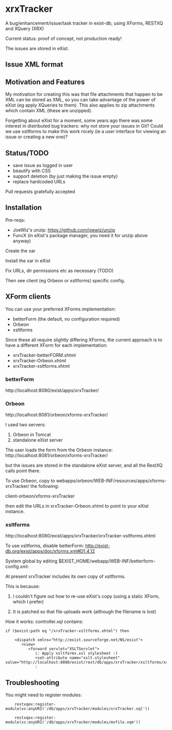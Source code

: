 # xrxTracker
A bug/enhancement/issue/task tracker in exist-db, using XForms, RESTXQ and XQuery (XRX)

Current status: proof of concept, not production ready!

The issues are stored in eXist.

## Issue XML format


## Motivation and Features

My motivation for creating this was that file attachments that happen to be XML can
be stored as XML, so you can take advantage of the power of eXist (eg apply XQueries to them).
This also applies to zip attachments which contain XML (these are unzipped).

Forgetting about eXist for a moment, some years ago there was some interest in distributed bug trackers: why not store
your issues in Git?  Could we use xsltforms to make this work nicely (ie a user interface for viewing an issue or
creating a new one)?

## Status/TODO

* save issue as logged in user 
* beautify with CSS
* support deletion (by just making the issue empty)
* replace hardcoded URLs

Pull requests gratefully accepted

## Installation

Pre-reqs: 
* JoeWiz's unzip: https://github.com/joewiz/unzip
* FuncX (in eXist's package manager, you need it for unzip above anyway)

Create the xar

Install the xar in eXist

Fix URLs, dir permissions etc as necessary (TODO)

Then see client (eg Orbeon or xsltforms) specific config.


## XForm clients

You can use your preferred XForms implementation:

* betterForm (the default, no configuration required)
* Orbeon
* xsltforms 

Since these all require slightly differing XForms, the current approach is to have a different
XForm for each implementation:

* xrxTracker-betterFORM.xhtml
* xrxTracker-Orbeon.xhtml
* xrxTracker-xsltforms.xhtml

### betterForm

http://localhost:8080/exist/apps/xrxTracker/

### Orbeon

http://localhost:8081/orbeon/xforms-xrxTracker/
 
I used two servers:

1.  Orbeon in Tomcat
1.  standalone eXist server

The user loads the form from the Orbeon instance: http://localhost:8081/orbeon/xforms-xrxTracker/

but the issues are stored in the standalone eXist server, and all the RestXQ calls point there.

To use Orbeon, copy to webapps/orbeon/WEB-INF/resources/apps/xforms-xrxTracker/ the following:

client-orbeon/xforms-xrxTracker

then edit the URLs in xrxTracker-Orbeon.xhtml to point to your eXist instance.


### xsltforms

http://localhost:8080/exist/apps/xrxTracker/xrxTracker-xsltforms.xhtml

To use xsltforms, disable betterForm: http://exist-db.org/exist/apps/doc/xforms.xml#D1.4.12

System global by editing $EXIST_HOME/webapp/WEB-INF/betterform-config.xml:

<property name="filter.ignoreResponseBody" value="true">

At present xrxTracker includes its own copy of xsltforms.

This is because:

1.  I couldn't figure out how to re-use eXist's copy (using a static XForm, which I prefer)

2.  It is patched so that file uploads work (although the filename is lost)

How it works: controller.xql contains:

```
if ($exist:path eq "/xrxTracker-xsltforms.xhtml") then

    <dispatch xmlns="http://exist.sourceforge.net/NS/exist">
       <view>
          <forward servlet="XSLTServlet">
             (: Apply xsltforms.xsl stylesheet :)
             <set-attribute name="xslt.stylesheet" value="http://localhost:8080/exist/rest/db/apps/xrxTracker/xsltforms/xsltforms.xsl"/>
             :
```

## Troubleshooting

You might need to register modules:

```
    restxqex:register-module(xs:anyURI('/db/apps/xrxTracker/modules/xrxTracker.xql'))

    restxqex:register-module(xs:anyURI('/db/apps/xrxTracker/modules/mvfile.xqm'))
```    
    
